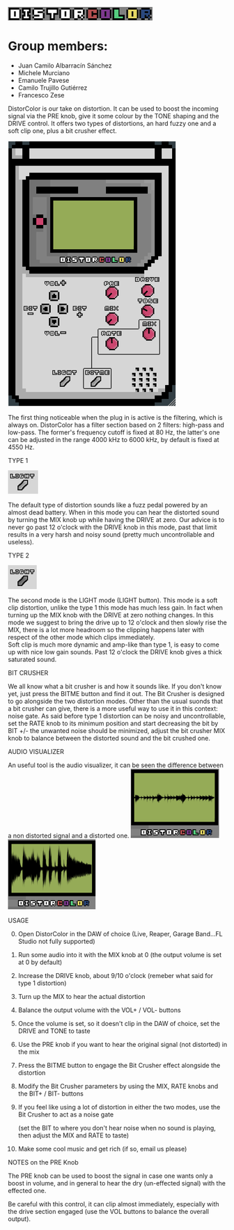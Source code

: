 ![](./gitImages/DistorColorLabel.png)

# Group members:
- Juan Camilo Albarracín Sánchez
- Michele Murciano
- Emanuele Pavese
- Camilo Trujillo Gutiérrez
- Francesco Zese

DistorColor is our take on distortion. 
It can be used to boost the incoming signal via the PRE knob, give it some colour by the TONE shaping and the DRIVE control.
It offers two types of distortions, an hard fuzzy one and a soft clip one, plus a bit crusher effect.

![](./gitImages/GUIREADME.png)

The first thing noticeable when the plug in is active is the filtering, which is always on.
DistorColor has a filter section based on 2 filters: high-pass and low-pass.
The former's frequency cutoff is fixed at 80 Hz, the latter's one can be adjusted in the range 4000 kHz to 6000 kHz, by default is fixed at 4550 Hz.

TYPE 1 

![](./gitImages/lightbuttonoff.png)

The default type of distortion sounds like a fuzz pedal powered by an almost dead battery.
When in this mode you can hear the distorted sound by turning the MIX knob up while having the DRIVE at zero. 
Our advice is to never go past 12 o'clock with the DRIVE knob in this mode, past that limit results in a very harsh and noisy sound (pretty much uncontrollable and useless).

TYPE 2

![](./gitImages/lightbuttonon.png)

The second mode is the LIGHT mode (LIGHT button).
This mode is a soft clip distortion, unlike the type 1 this mode has much less gain. In fact when turning up the MIX knob with the DRIVE at zero nothing changes. 
In this mode we suggest to bring the drive up to 12 o'clock and then slowly rise the MIX, there is a lot more headroom so the clipping happens later with respect of the other mode which clips immediately.  
Soft clip is much more dynamic and amp-like than type 1, is easy to come up with nice low gain sounds.
Past 12 o'clock the DRIVE knob gives a thick saturated sound. 

BIT CRUSHER

We all know what a bit crusher is and how it sounds like. If you don't know yet, just press the BITME button and find it out.
The Bit Crusher is designed to go alongside the two distortion modes.
Other than the usual suonds that a bit crusher can give, there is a more useful way to use it in this context: noise gate. 
As said before type 1 distortion can be noisy and uncontrollable, set the RATE knob to its minimum position and start decreasing the bit by BIT +/- the unwanted noise 
should be minimized, adjust the bit crusher MIX knob to balance between the distorted sound and the bit crushed one.

AUDIO VISUALIZER 

An useful tool is the audio visualizer, it can be seen the difference between a non distorted signal and a distorted one. 
![](./gitImages/waveshapernodist.png)  ![](./gitImages/waveshaperdist.png)


USAGE

0. Open DistorColor in the DAW of choice (Live, Reaper, Garage Band...FL Studio not fully supported)

1. Run some audio into it with the MIX knob at 0 (the output volume is set at 0 by default)

2. Increase the DRIVE knob, about 9/10 o'clock (remeber what said for type 1 distortion)

3. Turn up the MIX to hear the actual distortion

4. Balance the output volume with the VOL+ / VOL- buttons

5. Once the volume is set, so it doesn't clip in the DAW of choice, set the DRIVE and TONE to taste

6. Use the PRE knob if you want to hear the original signal (not distorted) in the mix

7. Press the BITME button to engage the Bit Crusher effect alongside the distortion

8. Modify the Bit Crusher parameters by using the MIX, RATE knobs and the BIT+ / BIT- buttons

10. If you feel like using a lot of distortion in either the two modes, use the Bit Crusher to act as a noise gate 
    
    (set the BIT to where you don't hear noise when no sound is playing, then adjust the MIX and RATE to taste)

12. Make some cool music and get rich (if so, email us please)


NOTES on the PRE Knob

The PRE knob can be used to boost the signal in case one wants only a boost in volume, and in general to hear the dry (un-effected signal) with the effected one.

 Be careful with this control, it can clip almost immediately, especially with the drive section engaged (use the VOL buttons to balance the overall output).

